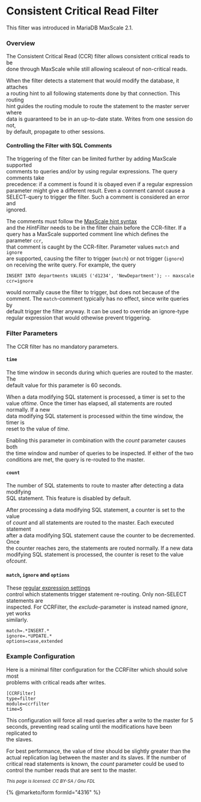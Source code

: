 # Consistent Critical Read Filter

This filter was introduced in MariaDB MaxScale 2.1.

### Overview

The Consistent Critical Read (CCR) filter allows consistent critical reads to be\
done through MaxScale while still allowing scaleout of non-critical reads.

When the filter detects a statement that would modify the database, it attaches\
a routing hint to all following statements done by that connection. This routing\
hint guides the routing module to route the statement to the master server where\
data is guaranteed to be in an up-to-date state. Writes from one session do not,\
by default, propagate to other sessions.

#### Controlling the Filter with SQL Comments

The triggering of the filter can be limited further by adding MaxScale supported\
comments to queries and/or by using regular expressions. The query comments take\
precedence: if a comment is found it is obayed even if a regular expression\
parameter might give a different result. Even a comment cannot cause a\
SELECT-query to trigger the filter. Such a comment is considered an error and\
ignored.

The comments must follow the [MaxScale hint syntax](../maxscale-23-reference/mariadb-maxscale-23-hint-syntax.md)\
and the _HintFilter_ needs to be in the filter chain before the CCR-filter. If a\
query has a MaxScale supported comment line which defines the parameter `ccr`,\
that comment is caught by the CCR-filter. Parameter values `match` and `ignore`\
are supported, causing the filter to trigger (`match`) or not trigger (`ignore`)\
on receiving the write query. For example, the query

```
INSERT INTO departments VALUES ('d1234', 'NewDepartment'); -- maxscale ccr=ignore
```

would normally cause the filter to trigger, but does not because of the\
comment. The `match`-comment typically has no effect, since write queries by\
default trigger the filter anyway. It can be used to override an ignore-type\
regular expression that would othewise prevent triggering.

### Filter Parameters

The CCR filter has no mandatory parameters.

#### `time`

The time window in seconds during which queries are routed to the master. The\
default value for this parameter is 60 seconds.

When a data modifying SQL statement is processed, a timer is set to the value o&#x66;_&#x74;ime_. Once the timer has elapsed, all statements are routed normally. If a new\
data modifying SQL statement is processed within the time window, the timer is\
reset to the value of _time_.

Enabling this parameter in combination with the _count_ parameter causes both\
the time window and number of queries to be inspected. If either of the two\
conditions are met, the query is re-routed to the master.

#### `count`

The number of SQL statements to route to master after detecting a data modifying\
SQL statement. This feature is disabled by default.

After processing a data modifying SQL statement, a counter is set to the value\
of _count_ and all statements are routed to the master. Each executed statement\
after a data modifying SQL statement cause the counter to be decremented. Once\
the counter reaches zero, the statements are routed normally. If a new data\
modifying SQL statement is processed, the counter is reset to the value o&#x66;_&#x63;ount_.

#### `match`, `ignore` and `options`

These [regular expression settings](../../../archive-of-2x.xx-versions/mariadb-maxscale-21-06/)\
control which statements trigger statement re-routing. Only non-SELECT statements are\
inspected. For CCRFilter, the _exclude_-parameter is instead named _ignore_, yet works\
similarly.

```
match=.*INSERT.*
ignore=.*UPDATE.*
options=case,extended
```

### Example Configuration

Here is a minimal filter configuration for the CCRFilter which should solve most\
problems with critical reads after writes.

```
[CCRFilter]
type=filter
module=ccrfilter
time=5
```

This configuration will force all read queries after a write to the master for 5\
seconds, preventing read scaling until the modifications have been replicated to\
the slaves.

For best performance, the value of _time_ should be slightly greater than the\
actual replication lag between the master and its slaves. If the number of\
critical read statements is known, the _count_ parameter could be used to\
control the number reads that are sent to the master.

<sub>_This page is licensed: CC BY-SA / Gnu FDL_</sub>

{% @marketo/form formId="4316" %}
